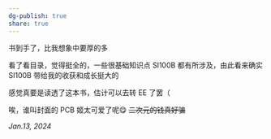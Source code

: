 ```yaml
---
dg-publish: true
share: true
---
```


书到手了，比我想象中要厚的多

看了看目录，觉得挺全的，一些很基础知识点 SI100B 都有所涉及，由此看来确实 SI100B 带给我的收获和成长挺大的

感觉真要是读透了这本书，估计可以去转 EE 了罢（

唉，谁叫封面的 PCB 姬太可爱了呢😋
~~二次元的钱真好骗~~

*Jan.13, 2024*